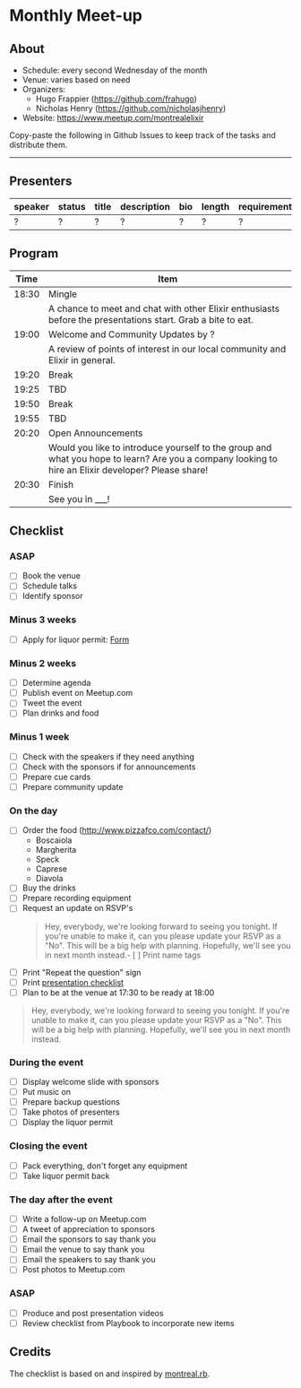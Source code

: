 # Monthly Meet-up

## About

* Schedule: every second Wednesday of the month
* Venue: varies based on need
* Organizers:
    * Hugo Frappier (https://github.com/frahugo)
    * Nicholas Henry (https://github.com/nicholasjhenry)
* Website: https://www.meetup.com/montrealelixir

Copy-paste the following in Github Issues to keep track of the tasks and distribute them.

<hr>

## Presenters

| speaker | status | title | description | bio | length | requirements |
| --- | --- | --- | --- | ---| ---| --- |
| ? |? | ? | ? | ?| ? | ? |

## Program

| Time | Item  |
| --- | --- |
| 18:30 | Mingle |
|       | A chance to meet and chat with other Elixir enthusiasts before the presentations start. Grab a bite to eat. |
| 19:00 | Welcome and Community Updates by ? |
|       | A review of points of interest in our local community and Elixir in general. |
| 19:20 | Break |
| 19:25 | TBD |
| 19:50 | Break |
| 19:55 | TBD |
| 20:20 | Open Announcements |
|       | Would you like to introduce yourself to the group and what you hope to learn? Are you a company looking to hire an Elixir developer? Please share! |
| 20:30 | Finish |
|       | See you in ___! |

## Checklist

### ASAP

- [ ] Book the venue
- [ ] Schedule talks
- [ ] Identify sponsor

### Minus 3 weeks

- [ ] Apply for liquor permit: [Form](https://www.racj.gouv.qc.ca/en/formulaires-et-publications/forms/alcohol/reunion-permits/application-for-a-reunion-permit.html)

###  Minus 2 weeks

- [ ] Determine agenda
- [ ] Publish event on Meetup.com
- [ ] Tweet the event
- [ ] Plan drinks and food

### Minus 1 week

- [ ] Check with the speakers if they need anything
- [ ] Check with the sponsors if for announcements
- [ ] Prepare cue cards
- [ ] Prepare community update

### On the day

- [ ] Order the food (http://www.pizzafco.com/contact/)
  - Boscaiola
  - Margherita
  - Speck
  - Caprese	
  - Diavola
- [ ] Buy the drinks
- [ ] Prepare recording equipment
- [ ] Request an update on RSVP's
  > Hey, everybody, we're looking forward to seeing you tonight. If you're unable to make it, can you please update your RSVP as a "No". This will be a big help with planning. Hopefully, we'll see you in next month instead.- [ ] Print name tags
- [ ] Print "Repeat the question" sign
- [ ] Print [presentation checklist](https://github.com/montrealelixir/playbook/issues/18)
- [ ] Plan to be at the venue at 17:30 to be ready at 18:00

> Hey, everybody, we're looking forward to seeing you tonight. If you're unable to make it, can you please update your RSVP as a "No". This will be a big help with planning. Hopefully, we'll see you in next month instead.

### During the event

- [ ] Display welcome slide with sponsors
- [ ] Put music on
- [ ] Prepare backup questions
- [ ] Take photos of presenters
- [ ] Display the liquor permit

### Closing the event

- [ ] Pack everything, don't forget any equipment
- [ ] Take liquor permit back

### The day after the event

- [ ] Write a follow-up on Meetup.com
- [ ] A tweet of appreciation to sponsors
- [ ] Email the sponsors to say thank you
- [ ] Email the venue to say thank you
- [ ] Email the speakers to say thank you
- [ ] Post photos to Meetup.com

### ASAP

- [ ] Produce and post presentation videos
- [ ] Review checklist from Playbook to incorporate new items

## Credits

The checklist is based on and inspired by [montreal.rb](https://github.com/montrealrb/playbook/blob/master/checklists/meetup.md).
